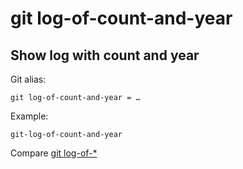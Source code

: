 # git log-of-count-and-year

## Show log with count and year

Git alias:

```git
git log-of-count-and-year = …
```

Example:

```shell
git-log-of-count-and-year
```

Compare [git log-of-*](../git-log-of)
